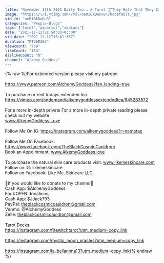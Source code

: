 ```yaml
---
title: "November 12th 2021 Daily Tea ☕️ & Tarot 🎴”They Hate That They Can’t Get to You!”"
image: "https:\/\/i.ytimg.com\/vi\/oeRi0kDwHu8\/hqdefault.jpg"
vid_id: "oeRi0kDwHu8"
categories: "People-Blogs"
tags: ["tarot","aquarius","zodiacs"]
date: "2021-11-12T21:54:03+03:00"
vid_date: "2021-11-12T16:01:33Z"
duration: "PT26M26S"
viewcount: "759"
likeCount: "154"
dislikeCount: "0"
channel: "Alkemy Goddess"
---
```

{% raw %}For extended version please visit my patreon <br /><br /><a rel="nofollow" target="blank" href="https://www.patreon.com/AlchemyGoddess?fan_landing=true">https://www.patreon.com/AlchemyGoddess?fan_landing=true</a><br /><br />To purchase or rent todays extended tea <br /><a rel="nofollow" target="blank" href="https://vimeo.com/ondemand/alkemygoddessextendedtea/645283572">https://vimeo.com/ondemand/alkemygoddessextendedtea/645283572</a><br /><br />For a more in-depth private For a more in-depth private reading please check out my website <br />www.AlkemyGoddess.Love<br /><br />Follow Me On IG:  <a rel="nofollow" target="blank" href="https://instagram.com/alkemygoddess?r=nametag">https://instagram.com/alkemygoddess?r=nametag</a><br /><br />Follow Me On Facebook:  <a rel="nofollow" target="blank" href="https://www.facebook.com/TheBlackCosmicCauldron/">https://www.facebook.com/TheBlackCosmicCauldron/</a><br />Book an Appointment: www.AlkemyGoddess.love<br /><br />To purchase the natural skin care products visit: www.likemeskincare.com<br />Follow on IG: likemeskincare<br />Follow on Facebook: Like Me, Skincare LLC<br /><br />💫If you would like to donate to my channel💫<br />Cash App: $AlchemyGoddess<br />For #OPEN donations, <br />Cash App: $JJack793<br />PayPal: theblackcosmiccauldron@gmail.com<br />Venmo: @AlchemyGoddess<br />Zelle: theblackcosmiccauldron@gmail.com<br /><br />Tarot Decks: <br /><a rel="nofollow" target="blank" href="https://instagram.com/firewitchtarot?utm_medium=copy_link">https://instagram.com/firewitchtarot?utm_medium=copy_link</a><br /><br /><a rel="nofollow" target="blank" href="https://instagram.com/mystic_moon_oracles?utm_medium=copy_link">https://instagram.com/mystic_moon_oracles?utm_medium=copy_link</a><br /><br /><a rel="nofollow" target="blank" href="https://instagram.com/la_bellanima13?utm_medium=copy_link">https://instagram.com/la_bellanima13?utm_medium=copy_link</a>{% endraw %}
